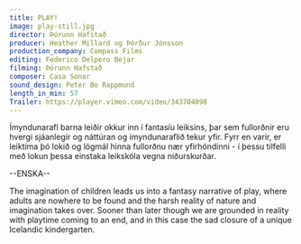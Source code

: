 ```yaml
---
title: PLAY!
image: play-still.jpg
director: Þórunn Hafstað
producer: Heather Millard og Þórður Jónsson
production_company: Compass Films
editing: Federico Delpero Bejar
filming: Þórunn Hafstað
composer: Casa Sonar
sound_design: Peter Bo Rappmund
length_in_min: 57
Trailer: https://player.vimeo.com/video/343704098
---
```

Ímyndunarafl barna leiðir okkur inn í fantasíu leiksins, þar sem fullorðnir eru hvergi sjáanlegir og náttúran og ímyndunaraflið tekur yfir. Fyrr en varir, er leiktíma þó lokið og lögmál hinna fullorðnu nær yfirhöndinni - í þessu tilfelli með lokun þessa einstaka leikskóla vegna niðurskurðar.

\--ENSKA--

The imagination of children leads us into a fantasy narrative of play, where adults are nowhere to be found and the harsh reality of nature and imagination takes over. Sooner than later though we are grounded in reality with playtime coming to an end, and in this case the sad closure of a unique Icelandic kindergarten.